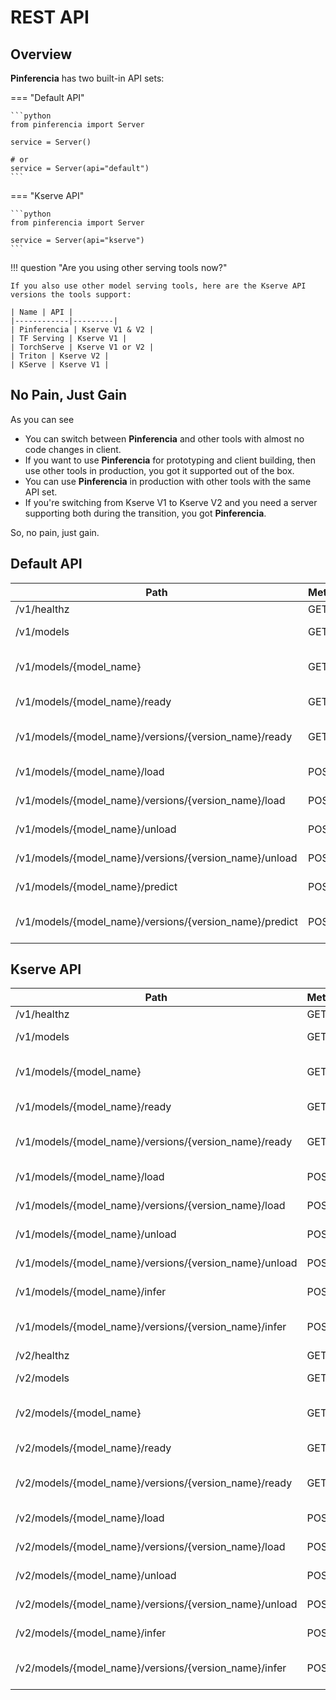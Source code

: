 # REST API

## Overview

**Pinferencia** has two built-in API sets:

=== "Default API"

    ```python
    from pinferencia import Server

    service = Server()

    # or
    service = Server(api="default")
    ```


=== "Kserve API"

    ```python
    from pinferencia import Server

    service = Server(api="kserve")
    ```

!!! question "Are you using other serving tools now?"

    If you also use other model serving tools, here are the Kserve API versions the tools support:

    | Name | API |
    |------------|---------|
    | Pinferencia | Kserve V1 & V2 |
    | TF Serving | Kserve V1 |
    | TorchServe | Kserve V1 or V2 |
    | Triton | Kserve V2 |
    | KServe | Kserve V1 |

## No Pain, Just Gain

As you can see

- You can switch between **Pinferencia** and other tools with almost no code changes in client.
- If you want to use **Pinferencia** for prototyping and client building, then use other tools in production, you got it supported out of the box.
- You can use **Pinferencia** in production with other tools with the same API set.
- If you're switching from Kserve V1 to Kserve V2 and you need a server supporting both during the transition, you got **Pinferencia**.

So, no pain, just gain.

## Default API

| Path | Method | Summary |
|------|--------|---------|
| /v1/healthz | GET | Healthz |
| /v1/models | GET | List Models |
| /v1/models/{model_name} | GET | List Model Versions |
| /v1/models/{model_name}/ready | GET | Model Is Ready |
| /v1/models/{model_name}/versions/{version_name}/ready | GET | Model Version Is Ready |
| /v1/models/{model_name}/load | POST | Load Model |
| /v1/models/{model_name}/versions/{version_name}/load | POST | Load Version |
| /v1/models/{model_name}/unload | POST | Unload Model |
| /v1/models/{model_name}/versions/{version_name}/unload | POST | Unload Version |
| /v1/models/{model_name}/predict | POST | Model Predict |
| /v1/models/{model_name}/versions/{version_name}/predict | POST | Model Version Predict |

## Kserve API

| Path | Method | Summary |
|------|--------|---------|
| /v1/healthz | GET | Healthz |
| /v1/models | GET | List Models |
| /v1/models/{model_name} | GET | List Model Versions |
| /v1/models/{model_name}/ready | GET | Model Is Ready |
| /v1/models/{model_name}/versions/{version_name}/ready | GET | Model Version Is Ready |
| /v1/models/{model_name}/load | POST | Load Model |
| /v1/models/{model_name}/versions/{version_name}/load | POST | Load Version |
| /v1/models/{model_name}/unload | POST | Unload Model |
| /v1/models/{model_name}/versions/{version_name}/unload | POST | Unload Version |
| /v1/models/{model_name}/infer | POST | Model Predict |
| /v1/models/{model_name}/versions/{version_name}/infer | POST | Model Version Predict |
| /v2/healthz | GET | Healthz |
| /v2/models | GET | List Models |
| /v2/models/{model_name} | GET | List Model Versions |
| /v2/models/{model_name}/ready | GET | Model Is Ready |
| /v2/models/{model_name}/versions/{version_name}/ready | GET | Model Version Is Ready |
| /v2/models/{model_name}/load | POST | Load Model |
| /v2/models/{model_name}/versions/{version_name}/load | POST | Load Version |
| /v2/models/{model_name}/unload | POST | Unload Model |
| /v2/models/{model_name}/versions/{version_name}/unload | POST | Unload Version |
| /v2/models/{model_name}/infer | POST | Model Predict |
| /v2/models/{model_name}/versions/{version_name}/infer | POST | Model Version Predict |